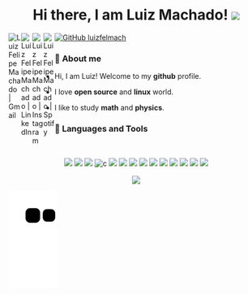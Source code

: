 <h1 align="center">Hi there, I am Luiz Machado! <img src="https://media.giphy.com/media/hvRJCLFzcasrR4ia7z/giphy.gif" width="25px">
</h1>

<a href="mailto:luizfelmach@gmail.com">
  <img align="left" alt="Luiz Felipe Machado | Gmail" width="25px" src="https://upload.wikimedia.org/wikipedia/commons/7/7e/Gmail_icon_%282020%29.svg" />
</a>
<a href="https://www.linkedin.com/in/luizfelmach/">
  <img align="left" alt="Luiz Felipe Machado | LinkedIn" width="22px" src="https://raw.githubusercontent.com/peterthehan/peterthehan/master/assets/linkedin.svg" />
</a>
<a href="https://www.instagram.com/luizfelmach">
  <img align="left" alt="Luiz Felipe Machado | Instagram" width="22px" src="https://upload.wikimedia.org/wikipedia/commons/9/96/Instagram.svg" />
</a>
<a href="https://open.spotify.com/user/lrktjl8f4h82eqyzv3jhbdny9">
  <img align="left" alt="Luiz Felipe Machado | Spotify" width="22px" src="https://www.opuspesquisa.com/wp-content/uploads/2021/05/file-spotify-logo-png-4.png" />
</a>

[![GitHub luizfelmach](https://img.shields.io/github/followers/luizfelmach?label=follow&style=social)](https://github.com/luizfelmach)

### 👦 **About me**

- Hi, I am Luiz! Welcome to my **github** profile.

- I love **open source** and **linux** world.

- I like to study **math** and **physics**.

### 🎯 **Languages and Tools**

<br/>

<p align="center">
  <img width="35px" src="https://cdn.jsdelivr.net/gh/devicons/devicon/icons/python/python-original.svg" />
  <img width="35px" src="https://cdn.jsdelivr.net/gh/devicons/devicon/icons/javascript/javascript-original.svg" />
  <img width="35px" src="https://cdn.jsdelivr.net/gh/devicons/devicon/icons/cplusplus/cplusplus-original.svg" />
  <img width="35px" src="https://cdn.jsdelivr.net/gh/devicons/devicon/icons/docker/docker-plain-wordmark.svg" alt="c"/>
  <img width="35px" src="https://cdn.jsdelivr.net/gh/devicons/devicon/icons/git/git-original.svg" />
  <img width="35px" src="https://cdn.jsdelivr.net/gh/devicons/devicon/icons/github/github-original.svg" />
  <img width="35px" src="https://cdn.jsdelivr.net/gh/devicons/devicon/icons/linux/linux-plain.svg" />
  <img width="35px" src="https://cdn.jsdelivr.net/gh/devicons/devicon/icons/bash/bash-original.svg" />
  <img width="35px" src="https://cdn.jsdelivr.net/gh/devicons/devicon/icons/html5/html5-original.svg" />
  <img width="35px" src="https://cdn.jsdelivr.net/gh/devicons/devicon/icons/nodejs/nodejs-original.svg" />
  <img width="35px" src="https://cdn.jsdelivr.net/gh/devicons/devicon/icons/typescript/typescript-original.svg" />
  <img width="35px" src="https://cdn.jsdelivr.net/gh/devicons/devicon/icons/vscode/vscode-original.svg" />
  <img width="35px" src="https://cdn.jsdelivr.net/gh/devicons/devicon/icons/redhat/redhat-original.svg" />
  <img width="35px" src="https://cdn.jsdelivr.net/gh/devicons/devicon/icons/postgresql/postgresql-original.svg" />
 </p>

<p align='center'>
  <img align="center" height="175em" src="https://github-readme-stats.vercel.app/api/top-langs/?username=luizfelmach&layout=compact&langs_count=10&theme=dracula&card_width=400"/>
</p>

![Snake animation](https://github.com/luizfelmach/luizfelmach/blob/output/github-contribution-grid-snake.svg)
